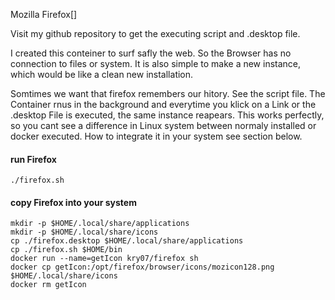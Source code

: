 Mozilla Firefox[]

Visit my github repository to get the executing script and .desktop file.

I created this conteiner to surf safly the web. So the Browser has no connection to files or system.
It is also simple to make a new instance, which would be like a clean new installation.

Somtimes we want that firefox remembers our hitory. See the script file.
The Container rnus in the background and everytime you klick on a Link or
the .desktop File is executed, the same instance reapears.
This works perfectly, so you cant see a difference in Linux system between
normaly installed or docker executed. How to integrate it in your system see section below.

#### run Firefox
```
./firefox.sh
```

#### copy Firefox into your system
```
mkdir -p $HOME/.local/share/applications
mkdir -p $HOME/.local/share/icons 
cp ./firefox.desktop $HOME/.local/share/applications
cp ./firefox.sh $HOME/bin
docker run --name=getIcon kry07/firefox sh
docker cp getIcon:/opt/firefox/browser/icons/mozicon128.png $HOME/.local/share/icons
docker rm getIcon 
```
